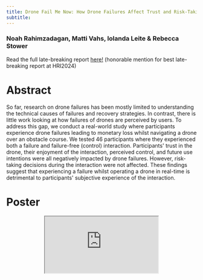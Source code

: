 ```yaml
---
title: Drone Fail Me Now: How Drone Failures Affect Trust and Risk-Taking Decisions
subtitle: 
---
```


### Noah Rahimzadagan, Matti Vahs, Iolanda Leite & Rebecca Stower

Read the full late-breaking report <a href="https://dl.acm.org/doi/abs/10.1145/3610978.3640609">here!</a> (honorable mention for best late-breaking report at HRI2024)

# Abstract

So far, research on drone failures has been mostly limited to understanding the technical causes of failures and recovery strategies. In contrast, there is little work looking at how failures of drones are perceived by users. To address this gap, we conduct a real-world study where participants experience drone failures leading to monetary loss whilst navigating a drone over an obstacle course. We tested 46 participants where they experienced both a failure and failure-free (control) interaction. Participants' trust in the drone, their enjoyment of the interaction, perceived control, and future use intentions were all negatively impacted by drone failures. However, risk-taking decisions during the interaction were not affected. These findings suggest that experiencing a failure whilst operating a drone in real-time is detrimental to participants' subjective experience of the interaction.

# Poster
<p style="text-align:center;">
<iframe src="https://drive.google.com/file/d/19Dkn16qQ48KtGGrRwVxxbAXpK6k_KYaJ/preview"</iframe>
</p>

# Study Materials

You can find all the materials used in the study <a href="https://osf.io/9nfwe/">here</a> 
